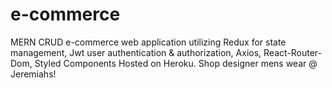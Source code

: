 # e-commerce
MERN CRUD e-commerce web application utilizing 
      Redux for state management, Jwt user authentication & authorization, 
      Axios, React-Router-Dom, Styled Components
      Hosted on Heroku.
      Shop designer mens wear @ Jeremiahs!
